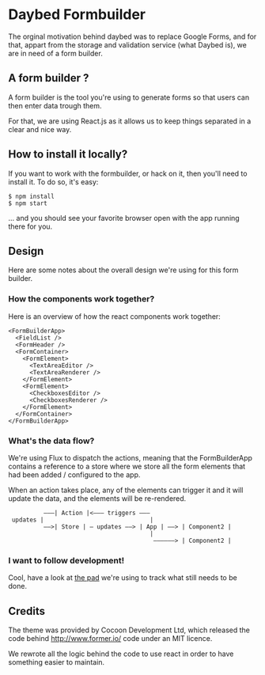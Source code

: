 # Daybed Formbuilder

The orginal motivation behind daybed was to replace Google Forms, and for
that, appart from the storage and validation service (what Daybed is), we
are in need of a form builder.

## A form builder ?

A form builder is the tool you're using to generate forms so that users can
then enter data trough them.

For that, we are using React.js as it allows us to keep things separated in
a clear and nice way.

## How to install it locally?

If you want to work with the formbuilder, or hack on it, then you'll need to
install it. To do so, it's easy:

    $ npm install
    $ npm start

… and you should see your favorite browser open with the app running there for
you.


## Design

Here are some notes about the overall design we're using for this form builder.

### How the components work together?

Here is an overview of how the react components work together:

    <FormBuilderApp>
      <FieldList />
      <FormHeader />
      <FormContainer>
        <FormElement>
          <TextAreaEditor />
          <TextAreaRenderer />
        </FormElement>
        <FormElement>
          <CheckboxesEditor />
          <CheckboxesRenderer />
        </FormElement>
      </FormContainer>
    </FormBuilderApp>

### What's the data flow?

We're using Flux to dispatch the actions, meaning that the FormBuilderApp
contains a reference to a store where we store all the form elements that
had been added / configured to the app.

When an action takes place, any of the elements can trigger it and it will
update the data, and the elements will be re-rendered.

              ———| Action |<——— triggers ———
     updates |                              |
              ——>| Store | — updates ——> | App | ——> | Component2 |
                                            |
                                             ——————> | Component2 |

### I want to follow development!

Cool, have a look at [the
pad](http://pad.spiral-project.org/p/daybed-formbuilder) we're using to track
what still needs to be done.

## Credits

The theme was provided by Cocoon Development Ltd, which released the code
behind http://www.former.io/ code under an MIT licence.

We rewrote all the logic behind the code to use react in order to have
something easier to maintain.
